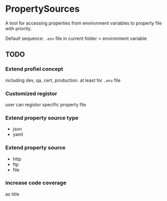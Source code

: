 # PropertySources

A tool for accessing properties from environment variables to property file with priority.

Default sequence: `.env` file in current folder > environment variable

## TODO

### Extend profiel concept

including dev, qa, cert, production. at least for `.env` file

### Customized registor

user can registor specific property file

### Extend property source type

- json
- yaml

### Extend property source

- http
- ftp
- file

### increase code coverage

as title

